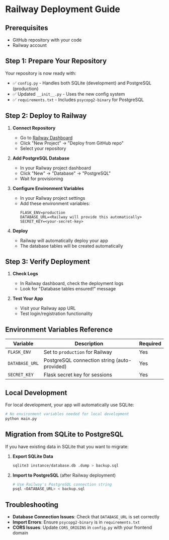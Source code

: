 # Railway Deployment Guide

## Prerequisites
- GitHub repository with your code
- Railway account

## Step 1: Prepare Your Repository

Your repository is now ready with:
- ✅ `config.py` - Handles both SQLite (development) and PostgreSQL (production)
- ✅ Updated `__init__.py` - Uses the new config system
- ✅ `requirements.txt` - Includes `psycopg2-binary` for PostgreSQL

## Step 2: Deploy to Railway

1. **Connect Repository**
   - Go to [Railway Dashboard](https://railway.app/dashboard)
   - Click "New Project" → "Deploy from GitHub repo"
   - Select your repository

2. **Add PostgreSQL Database**
   - In your Railway project dashboard
   - Click "New" → "Database" → "PostgreSQL"
   - Wait for provisioning

3. **Configure Environment Variables**
   - In your Railway project settings
   - Add these environment variables:
     ```
     FLASK_ENV=production
     DATABASE_URL=<Railway will provide this automatically>
     SECRET_KEY=<your-secret-key>
     ```

4. **Deploy**
   - Railway will automatically deploy your app
   - The database tables will be created automatically

## Step 3: Verify Deployment

1. **Check Logs**
   - In Railway dashboard, check the deployment logs
   - Look for "Database tables ensured!" message

2. **Test Your App**
   - Visit your Railway app URL
   - Test login/registration functionality

## Environment Variables Reference

| Variable | Description | Required |
|----------|-------------|----------|
| `FLASK_ENV` | Set to `production` for Railway | Yes |
| `DATABASE_URL` | PostgreSQL connection string (auto-provided) | Yes |
| `SECRET_KEY` | Flask secret key for sessions | Yes |

## Local Development

For local development, your app will automatically use SQLite:
```bash
# No environment variables needed for local development
python main.py
```

## Migration from SQLite to PostgreSQL

If you have existing data in SQLite that you want to migrate:

1. **Export SQLite Data**
   ```bash
   sqlite3 instance/database.db .dump > backup.sql
   ```

2. **Import to PostgreSQL** (after Railway deployment)
   ```bash
   # Use Railway's PostgreSQL connection string
   psql <DATABASE_URL> < backup.sql
   ```

## Troubleshooting

- **Database Connection Issues**: Check that `DATABASE_URL` is set correctly
- **Import Errors**: Ensure `psycopg2-binary` is in `requirements.txt`
- **CORS Issues**: Update `CORS_ORIGINS` in `config.py` with your frontend domain 